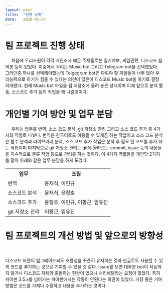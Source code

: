 ```yaml
---
layout: post
title:  "진행 상황"
date:   2020-05-24
---
```

<!--
<title> MusicBot </title/>
-->

<h1> 팀 프로젝트 진행 상태 </h1>
<p>
&nbsp;&nbsp;&nbsp;&nbsp;
처음에 우리조원이 각각 개인조사 해온 주제들로는 일기예보, 게임관련, 디스코드 음악봇 등이 있었다. 이중에서 우리는 Music bot 그리고  Telegram bot을 선택했었다. 그러던중 하나를 선택해야했는데 Telgegram bot은 다뤄야 할 파일들이 너무 많아 우리능력으로 하기가 힘들 수 있다는 의견이 많은아 디스코드 Music bot을 하기로 결정 하게됐다. 현재 Music bot 파일을 팀 저장소에 올려 놓은 상태이며 이제 앞으로 분석 활동, 소스코드 추가 등의 작업을 해 나갈것이다.
  
</p>
  
  <h1> 개인별 기여 방안 및 업무 분담 </h1>
<p>
&nbsp;&nbsp;&nbsp;&nbsp;
우리는 업무를 번역, 소스 코드 분석, git 저장소 관리 그리고 소스 코드 추가 총 4가지의 역할로 나눴다. 번역은 한국어로도 이용될 수 있게끔 하는 작업이고 소스 코드 분석은 함수 분석과 라이브러리 분석, 소스 코드 추가 작업은 분석 후 필요 한 코드를 추가 하는 작업이며 마지막으로 git 저장소 관리는 git에 올라오는 commit, issue 등의 내용들을 지속적으로 분류 작업 등으로 관리를 하는 것이다. 이 4가지 역할들을 개인당 2가지를 맡아 아래와 같은 업무 분담을 하게 도었다.
<table>
<tr>
	<th>업무</th>
	<th>조원</th>		
</tr>
<tr>
	<td> 번역 </td>
	<td> 윤재식, 이민규</td>		
</tr>
 <tr>
	<td> 소스코드 분석 </td>
	<td> 윤재식, 윤형호</td>		
</tr>
<tr>
	<td> 소스코드 추가 </td>
	<td> 윤형호, 이민규, 이황근, 임유진</td>		
</tr>
<tr>
	<td> git 저장소 관리 </td>
	<td> 이황근, 임유진</td>		
</tr>
</table>

</p>
  
  
<h1> 팀 프로젝트의 개선 방법 및 앞으로의 방향성</h1>
<p>
&nbsp;&nbsp;&nbsp;&nbsp;  
 
디스코드 버젼이 업그레이드되도 호환성을 꾸준히 유지하는 것과 한글로도 사용할 수 있게 코드를 추가하는 것으로 기여할 수 있을 것 같다. Issue를 보면 대부분 bot이 작동하지 않거나 디스코드 자체와 충돌하는 현상이 있으니 처리해달라는 요청이 많았다. 특히 파이썬 3.5.x를 넘어가는 파이썬에서는 작동이 안된다는 의견이 있었다. 가장 좋은 기여 방법은 코드를 가져다 수정하고 내용을 추가하는 것이다.
  
  
  
</p>
